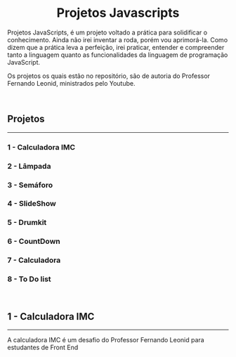 <h1 align="center">Projetos Javascripts</h1>

  <p>
   Projetos JavaScripts, é um projeto voltado a prática para solidificar o conhecimento. Ainda não irei inventar a roda, porém vou aprimorá-la. Como dizem que a prática leva a perfeição, irei praticar, entender e compreender tanto a linguagem quanto as funcionalidades da linguagem de programação JavaScript.
  </p>
  <p>
    Os projetos os quais estão no repositório, são de autoria do Professor Fernando Leonid, ministrados pelo Youtube.
</p>
<br />

<h2>Projetos</h2>
<hr />
<h3>1 - Calculadora IMC</h3>
<h3>2 - Lâmpada</h3>
<h3>3 -  Semáforo</h3>
<h3>4 - SlideShow </h3>
<h3>5 - Drumkit</h3>
<h3>6 - CountDown</h3>
<h3>7 - Calculadora</h3>
<h3>8 - To Do list</h3>
<br />



<h2>1 - Calculadora IMC</h2>
<hr />
<p>A calculadora IMC é um desafio do Professor Fernando Leonid para estudantes de Front End</p>